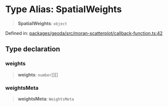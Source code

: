 # Type Alias: SpatialWeights

> **SpatialWeights**: `object`

Defined in: [packages/geoda/src/moran-scatterplot/callback-function.ts:42](https://github.com/GeoDaCenter/openassistant/blob/65e761aafcb8b3d759c0e5ae9c1cbe8e024f7128/packages/geoda/src/moran-scatterplot/callback-function.ts#L42)

## Type declaration

### weights

> **weights**: `number`[][]

### weightsMeta

> **weightsMeta**: `WeightsMeta`
